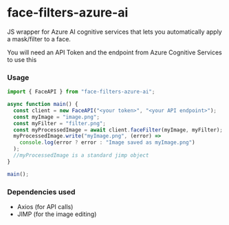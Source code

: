# face-filters-azure-ai

JS wrapper for Azure AI cognitive services that lets you automatically apply a mask/filter to a face.

You will need an API Token and the endpoint from Azure Cognitive Services to use this

### Usage

```ts
import { FaceAPI } from "face-filters-azure-ai";

async function main() {
  const client = new FaceAPI("<your token>", "<your API endpoint>");
  const myImage = "image.png";
  const myFilter = "filter.png";
  const myProcessedImage = await client.faceFilter(myImage, myFilter);
  myProcessedImage.write("myImage.png", (error) =>
    console.log(error ? error : "Image saved as myImage.png")
  );
  //myProcessedImage is a standard jimp object
}

main();
```

### Dependencies used

- Axios (for API calls)
- JIMP (for the image editing)
